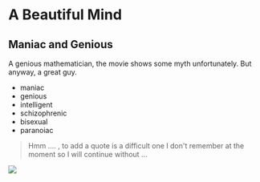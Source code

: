 # A Beautiful Mind

## Maniac and Genious

A genious mathematician, the movie shows some myth unfortunately.
But anyway, a great guy.

* maniac
* genious
* intelligent
* schizophrenic
* bisexual
* paranoiac

> Hmm .... ,
> to add a quote is a difficult one
> I don't remember at the moment
> so I will continue without ...

<img src="https://upload.wikimedia.org/wikipedia/commons/thumb/3/39/RussellCroweOct05.jpg/200px-RussellCroweOct05.jpgi">
